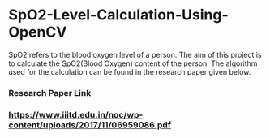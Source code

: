 # SpO2-Level-Calculation-Using-OpenCV

SpO2 refers to the blood oxygen level of a person. The aim of this project is to calculate the SpO2(Blood Oxygen) content of the person.
The algorithm used for the calculation can be found in the research paper given below.


### Research Paper Link
### https://www.iiitd.edu.in/noc/wp-content/uploads/2017/11/06959086.pdf
